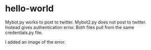# hello-world
Mybot.py works to post to twitter. 
Mybot2.py does not post to twitter. Instead gives authentication error.
Both files pull from the same credentials.py file.

I added an image of the error.
